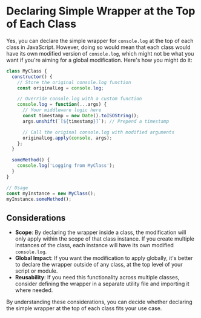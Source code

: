 # Declaring Simple Wrapper at the Top of Each Class

Yes, you can declare the simple wrapper for `console.log` at the top of each class in JavaScript. However, doing so would mean that each class would have its own modified version of `console.log`, which might not be what you want if you're aiming for a global modification. Here's how you might do it:

```javascript
class MyClass {
  constructor() {
    // Store the original console.log function
    const originalLog = console.log;

    // Override console.log with a custom function
    console.log = function(...args) {
      // Your middleware logic here
      const timestamp = new Date().toISOString();
      args.unshift(`[${timestamp}]`); // Prepend a timestamp

      // Call the original console.log with modified arguments
      originalLog.apply(console, args);
    };
  }

  someMethod() {
    console.log('Logging from MyClass');
  }
}

// Usage
const myInstance = new MyClass();
myInstance.someMethod();
```

## Considerations

- **Scope**: By declaring the wrapper inside a class, the modification will only apply within the scope of that class instance. If you create multiple instances of the class, each instance will have its own modified `console.log`.
- **Global Impact**: If you want the modification to apply globally, it's better to declare the wrapper outside of any class, at the top level of your script or module.
- **Reusability**: If you need this functionality across multiple classes, consider defining the wrapper in a separate utility file and importing it where needed.

By understanding these considerations, you can decide whether declaring the simple wrapper at the top of each class fits your use case.

